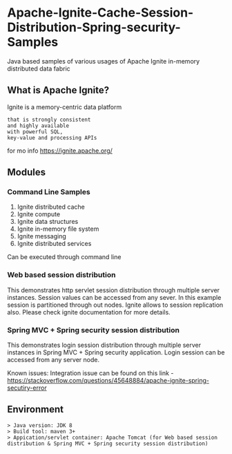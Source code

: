 # Apache-Ignite-Cache-Session-Distribution-Spring-security-Samples
Java based samples of various usages of Apache Ignite in-memory distributed data fabric

## What is Apache Ignite?
Ignite is a memory-centric data platform

    that is strongly consistent
    and highly available
    with powerful SQL,
    key-value and processing APIs
for mo info https://ignite.apache.org/

## Modules
### Command Line Samples
1. Ignite distributed cache
2. Ignite compute
3. Ignite data structures
4. Ignite in-memory file system
5. Ignite messaging
6. Ignite distributed services

Can be executed through command line

### Web based session distribution
This demonstrates http servlet session distribution through multiple server instances. 
Session values can be accessed from any sever. In this example session is partitioned through out nodes.
Ignite allows to session replication also. Please check ignite documentation for more details.

### Spring MVC + Spring security session distribution
This demonstrates login session distribution through multiple server instances in Spring MVC + Spring security application.
Login session can be accessed from any server node.

 Known issues:
 Integration issue can be found on this link - https://stackoverflow.com/questions/45648884/apache-ignite-spring-secutiry-error
 
## Environment
    > Java version: JDK 8
    > Build tool: maven 3+
    > Appication/servlet container: Apache Tomcat (for Web based session distribution & Spring MVC + Spring security session distribution)
 
 